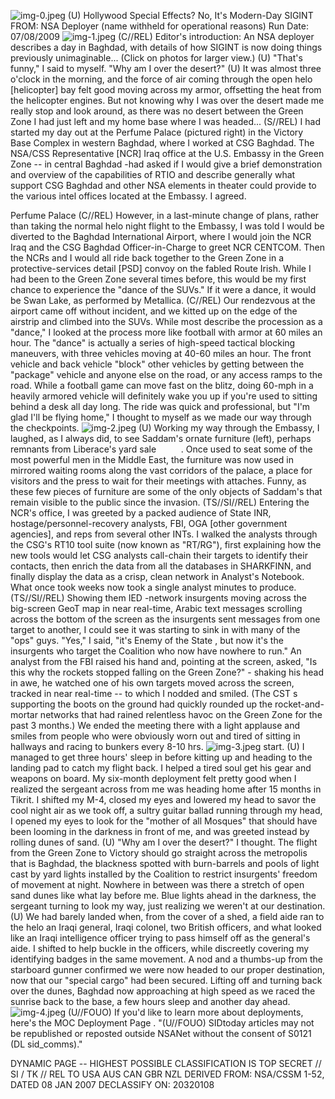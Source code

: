 ![img-0.jpeg](img-0.jpeg)
(U) Hollywood Special Effects? No, It's Modern-Day SIGINT
FROM: NSA Deployer (name withheld for operational reasons)
Run Date: 07/08/2009
![img-1.jpeg](img-1.jpeg)
(C//REL) Editor's introduction: An NSA deployer describes a day in Baghdad, with details of how SIGINT is now doing things previously unimaginable... (Click on photos for larger view.)
(U) "That's funny," I said to myself. "Why am I over the desert?"
(U) It was almost three o'clock in the morning, and the force of air coming through the open helo [helicopter] bay felt good moving across my armor, offsetting the heat from the helicopter engines. But not knowing why I was over the desert made me really stop and look around, as there was no desert between the Green Zone I had just left and my home base where I was headed...
(S//REL) I had started my day out at the Perfume Palace (pictured right) in the Victory Base Complex in western Baghdad, where I worked at CSG Baghdad. The NSA/CSS Representative [NCR] Iraq office at the U.S. Embassy in the Green Zone -- in central Baghdad -had asked if I would give a brief demonstration and overview of the capabilities of RTIO and describe generally what support CSG Baghdad and other NSA elements in theater could provide to the various intel offices located at the Embassy. I agreed.

Perfume Palace
(C//REL) However, in a last-minute change of plans, rather than taking the normal helo night flight to the Embassy, I was told I would be diverted to the Baghdad International Airport, where I would join the NCR Iraq and the CSG Baghdad Officer-in-Charge to greet NCR CENTCOM. Then the NCRs and I would all ride back together to the Green Zone in a protective-services detail [PSD] convoy on the fabled Route Irish. While I had been to the Green Zone several times before, this would be my first chance to experience the "dance of the SUVs." If it were a dance, it would be Swan Lake, as performed by Metallica.
(C//REL) Our rendezvous at the airport came off without incident, and we kitted up on the edge of the airstrip and climbed into the SUVs. While most describe the procession as a "dance," I looked at the process more like football with armor at 60 miles an hour. The "dance" is actually a series of high-speed tactical blocking maneuvers, with three vehicles moving at 40-60 miles an hour. The front vehicle and back vehicle "block" other vehicles by getting between the "package" vehicle and anyone else on the road, or any access ramps to the road. While a football game can move fast on the blitz, doing 60-mph in a heavily armored vehicle will definitely wake you up if you're used to sitting behind a desk all day long. The ride was quick and professional, but "I'm glad I'll be flying home," I thought to myself as we made our way through the checkpoints.
![img-2.jpeg](img-2.jpeg)
(U) Working my way through the Embassy, I laughed, as I always did, to see Saddam's ornate furniture (left), perhaps remnants from Liberace's yard sale $\qquad$ . Once used to seat some of the most powerful men in the Middle East, the furniture was now used in mirrored waiting rooms along the vast corridors of the palace, a place for visitors and the press to wait for their meetings with attaches. Funny, as these few pieces of furniture are some of the only objects of Saddam's that remain visible to the public since the invasion.
(TS//SI//REL) Entering the NCR's office, I was greeted by a packed audience of State INR, hostage/personnel-recovery analysts, FBI, OGA [other government agencies], and reps from several other INTs. I walked the analysts through the CSG's RT10 tool suite (now known as "RT/RG"), first explaining how the new tools would let CSG analysts call-chain their targets to identify their contacts, then enrich the data from all the databases in SHARKFINN, and finally display the data as a crisp, clean network in Analyst's Notebook. What once took weeks now took a single analyst minutes to produce.
(TS//SI//REL) Showing them IED -network insurgents moving across the big-screen GeoT map in near real-time, Arabic text messages scrolling across the bottom of the screen as the insurgents sent messages from one target to another, I could see it was starting to sink in with many of the "ops" guys. "Yes," I said, "it's Enemy of the State , but now it's the insurgents who target the Coalition who now have nowhere to run." An analyst from the FBI raised his hand and, pointing at the screen, asked, "Is this why the rockets stopped falling on the Green Zone?" - shaking his head in awe, he watched one of his own targets moved across the screen, tracked in near real-time -- to which I nodded and smiled. (The CST s supporting the boots on the ground had quickly rounded up the rocket-and-mortar networks that had rained relentless havoc on the Green Zone for the past 3 months.) We ended the meeting there with a light applause and smiles from people who were obviously worn out and tired of sitting in hallways and racing to bunkers every 8-10 hrs.
![img-3.jpeg](img-3.jpeg)
start.
(U) I managed to get three hours' sleep in before kitting up and heading to the landing pad to catch my flight back. I helped a tired soul get his gear and weapons on board. My six-month deployment felt pretty good when I realized the sergeant across from me was heading home after 15 months in Tikrit. I shifted my M-4, closed my eyes and lowered my head to savor the cool night air as we took off, a sultry guitar ballad running through my head, I opened my eyes to look for the "mother of all Mosques" that should have been looming in the darkness in front of me, and was greeted instead by rolling dunes of sand.
(U) "Why am I over the desert?" I thought. The flight from the Green Zone to Victory should go straight across the metropolis that is Baghdad, the blackness spotted with burn-barrels and pools of light cast by yard lights installed by the Coalition to restrict insurgents' freedom of movement at night. Nowhere in between was there a stretch of open sand dunes like what lay before me. Blue lights ahead in the darkness, the sergeant turning to look my way, just realizing we weren't at our destination.
(U) We had barely landed when, from the cover of a shed, a field aide ran to the helo an Iraqi general, Iraqi colonel, two British officers, and what looked like an Iraqi intelligence officer trying to pass himself off as the general's aide. I shifted to help buckle in the officers, while discreetly covering my identifying badges in the same movement. A nod and a thumbs-up from the starboard gunner confirmed we were now headed to our proper destination, now that our "special cargo" had been secured. Lifting off and turning back over the dunes, Baghdad now approaching at high speed as we raced the sunrise back to the base, a few hours sleep and another day ahead.
![img-4.jpeg](img-4.jpeg)
(U//FOUO) If you'd like to learn more about deployments, here's the MOC Deployment Page .
"(U//FOUO) SIDtoday articles may not be republished or reposted outside NSANet without the consent of S0121 (DL sid_comms)."

DYNAMIC PAGE -- HIGHEST POSSIBLE CLASSIFICATION IS
TOP SECRET // SI / TK // REL TO USA AUS CAN GBR NZL
DERIVED FROM: NSA/CSSM 1-52, DATED 08 JAN 2007 DECLASSIFY ON: 20320108
